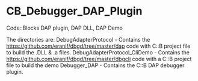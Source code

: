 # CB_Debugger_DAP_Plugin
Code::Blocks DAP plugin, DAP DLL, DAP Demo

The directories are:
DebugAdapterProtocol  - Contains the https://github.com/eranif/dbgd/tree/master/dap code with C::B project file to build the .DLL & .a files.
DebugAdapterProtocol_CliDemo - Contains the https://github.com/eranif/dbgd/tree/master/dbgcli code with a C::B project file to build the demo
Debugger_DAP - Contains the C::B DAP debugger plugin.
